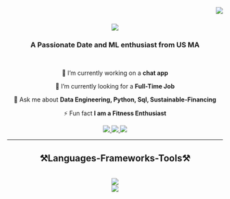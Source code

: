 <img align="right" src="https://visitor-badge.laobi.icu/badge?page_id=sameernimse09.sameernimse09" />

<h1 align = "center">
  <img src="https://readme-typing-svg.herokuapp.com/?font=Righteous&size=35&center=true&vCenter=true&width=500&height=70&duration=4000&lines=Hi+There!+👋;I'm+Sameer+Nimse!;" />
</h1>

<h3 align = "center"> A Passionate Date and ML enthusiast from US MA </h3>

<br/>

<div align="center">

🔭 I’m currently working on a **chat app**

🌱 I’m currently looking for a **Full-Time Job**

💬 Ask me about **Data Engineering, Python, Sql, Sustainable-Financing**

⚡ Fun fact **I am a Fitness Enthusiast**


</div>

<div align ="center">
  <a href="mailto:sameernimse99@gmail.com">
   <img src= "https://img.shields.io/badge/Gmail-333333?style=for-the-badge&logo=gmail&logoColor=red" />
  </a>
  <a href="https://www.linkedin.com/in/sameer522/" >
    <img src="https://img.shields.io/badge/LinkedIn-0077B5?style=for-the-badge&logo=linkedin&logoColor=white" />
  </a>
    <a href= "https://sameernimse09.github.io" >
      <img src="https://img.shields.io/badge/Portfolio-FF5722?style=for-the-badge&logo=todoist&logocolor=white"/>
      <!-- sqlite, safari, google-chrome are other good icon options -->
    </a>
</div>

<hr/>

<h2 align="center"> ⚒️Languages-Frameworks-Tools⚒️ </h2>
<br/>
<div align="center">
  <a href="https://skillicons.dev">
    <img src="https://skillicons.dev/icons?i=python,anaconda,aws,azure,MySQL,git,nodejs" /><br>
    <img src="https://skillicons.dev/icons?i=gitlab,fastapi,gcp,ai,mongodb,postgres,r,redis,vscode"/>
  </a>
</div>





<!--
**sameernimse09/sameernimse09** is a ✨ _special_ ✨ repository because its `README.md` (this file) appears on your GitHub profile.

Here are some ideas to get you started:

- 🔭 I’m currently working on ...
- 🌱 I’m currently learning ...
- 👯 I’m looking to collaborate on ...
- 🤔 I’m looking for help with ...
- 💬 Ask me about ...
- 📫 How to reach me: ...
- 😄 Pronouns: ...
- ⚡ Fun fact: ...
-->
